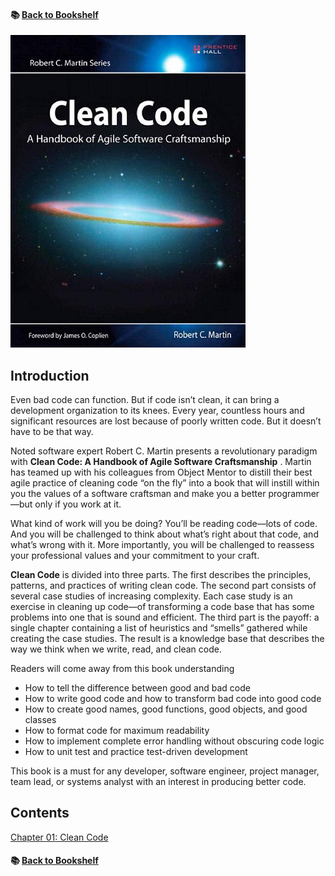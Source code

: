 #### &#x1F4DA; [Back to Bookshelf](../../)

![alt text](res/Clean_Code.jpg)  

## Introduction

Even bad code can function. But if code isn’t clean, it can bring a development organization to its knees. Every year, countless hours and significant resources are lost because of poorly written code. But it doesn’t have to be that way.

Noted software expert Robert C. Martin presents a revolutionary paradigm with **Clean Code: A Handbook of Agile Software Craftsmanship** . Martin has teamed up with his colleagues from Object Mentor to distill their best agile practice of cleaning code “on the fly” into a book that will instill within you the values of a software craftsman and make you a better programmer—but only if you work at it.

What kind of work will you be doing? You’ll be reading code—lots of code. And you will be challenged to think about what’s right about that code, and what’s wrong with it. More importantly, you will be challenged to reassess your professional values and your commitment to your craft.

**Clean Code** is divided into three parts. The first describes the principles, patterns, and practices of writing clean code. The second part consists of several case studies of increasing complexity. Each case study is an exercise in cleaning up code—of transforming a code base that has some problems into one that is sound and efficient. The third part is the payoff: a single chapter containing a list of heuristics and “smells” gathered while creating the case studies. The result is a knowledge base that describes the way we think when we write, read, and clean code.

Readers will come away from this book understanding
- How to tell the difference between good and bad code
- How to write good code and how to transform bad code into good code
- How to create good names, good functions, good objects, and good classes
- How to format code for maximum readability
- How to implement complete error handling without obscuring code logic
- How to unit test and practice test-driven development

This book is a must for any developer, software engineer, project manager, team lead, or systems analyst with an interest in producing better code.


## Contents

[Chapter 01: Clean Code](./Ch01_Clean_Code.md)

#### &#x1F4DA; [Back to Bookshelf](../../)